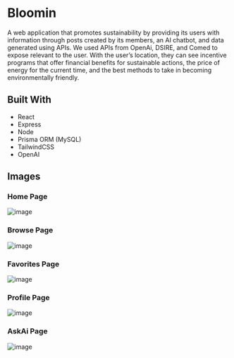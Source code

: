 # Bloomin

A web application that promotes sustainability by providing its users with information through posts created by its members, an AI chatbot, and data generated using APIs. We used APIs from OpenAi, DSIRE, and Comed to expose relevant to the user. With the user’s location, they can see incentive programs that offer financial benefits for sustainable actions, the price of energy for the current time, and the best methods to take in becoming environmentally friendly.

## Built With
* React 
* Express
* Node
* Prisma ORM (MySQL)
* TailwindCSS
* OpenAI


## Images
### Home Page

![image](https://github.com/luismolinuevo/tkh-hackathon/assets/89353175/c32b3b80-fa9a-44a6-8b58-cf6b99165751)

### Browse Page
![image](https://github.com/luismolinuevo/tkh-hackathon/assets/89353175/e5409ea6-1c3e-48e8-9d52-8cda6c2bf824)

### Favorites Page
![image](https://github.com/luismolinuevo/tkh-hackathon/assets/89353175/f801a754-92a6-4e1b-a4cb-bf5a228b048d)

### Profile Page
![image](https://github.com/luismolinuevo/tkh-hackathon/assets/89353175/d48407de-0c5e-4d4a-81b2-58b3a4551471)

### AskAi Page 
![image](https://github.com/luismolinuevo/tkh-hackathon/assets/89353175/18e6b67a-fbc2-491a-b278-096c9c4f8963)

<!-- ![image](https://github.com/luismolinuevo/tkh-hackathon/assets/89353175/b79d9a0f-a633-4780-a9bb-84d9d0928b29) -->
